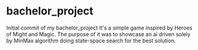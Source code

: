 # bachelor_project
Initial commit of my bachelor_project
It's a simple game inspired by Heroes of Might and Magic.
The purpose of it was to showcase an ai driven solely by MinMax
algorithm doing state-space search for the best solution.
